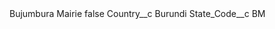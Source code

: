<?xml version="1.0" encoding="UTF-8"?>
<CustomMetadata xmlns="http://soap.sforce.com/2006/04/metadata" xmlns:xsi="http://www.w3.org/2001/XMLSchema-instance" xmlns:xsd="http://www.w3.org/2001/XMLSchema">
    <label>Bujumbura Mairie</label>
    <protected>false</protected>
    <values>
        <field>Country__c</field>
        <value xsi:type="xsd:string">Burundi</value>
    </values>
    <values>
        <field>State_Code__c</field>
        <value xsi:type="xsd:string">BM</value>
    </values>
</CustomMetadata>
